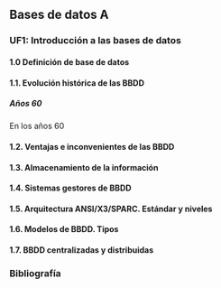 ## Bases de datos A

### UF1: Introducción a las bases de datos

#### 1.0 Definición de base de datos
#### 1.1. Evolución histórica de las BBDD

##### Años 60

En los años 60

#### 1.2. Ventajas e inconvenientes de las BBDD
#### 1.3. Almacenamiento de la información
#### 1.4. Sistemas gestores de BBDD
#### 1.5. Arquitectura ANSI/X3/SPARC. Estándar y niveles
#### 1.6. Modelos de BBDD. Tipos
#### 1.7. BBDD centralizadas y distribuidas

### Bibliografía
